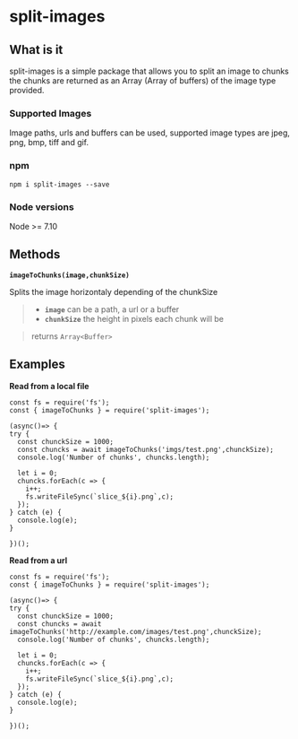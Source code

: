 # split-images

## What is it
split-images is a simple package that allows you to split an image to chunks 
the chunks are returned as an Array<Buffer> (Array of buffers) of the image type provided.

### Supported Images
Image paths, urls and buffers can be used, supported image types are jpeg, png, bmp, tiff and gif.

### npm
`npm i split-images --save`

### Node versions
Node >= 7.10

## Methods
**`imageToChunks(image,chunkSize)`**

Splits the image horizontaly depending of the chunkSize

>* **`image`** can be a path, a url or a buffer
>* **`chunkSize`** the height in pixels each chunk will be 

> returns `Array<Buffer>` 

## Examples
**Read from a local file**
```
const fs = require('fs');
const { imageToChunks } = require('split-images');

(async()=> {
try {
  const chunckSize = 1000;
  const chuncks = await imageToChunks('imgs/test.png',chunckSize);
  console.log('Number of chunks', chuncks.length);

  let i = 0;
  chuncks.forEach(c => {
    i++;
    fs.writeFileSync(`slice_${i}.png`,c);
  });
} catch (e) {
  console.log(e);
}

})();
```
**Read from a url**
```
const fs = require('fs');
const { imageToChunks } = require('split-images');

(async()=> {
try {
  const chunckSize = 1000;
  const chuncks = await imageToChunks('http://example.com/images/test.png',chunckSize);
  console.log('Number of chunks', chuncks.length);

  let i = 0;
  chuncks.forEach(c => {
    i++;
    fs.writeFileSync(`slice_${i}.png`,c);
  });
} catch (e) {
  console.log(e);
}

})();
```